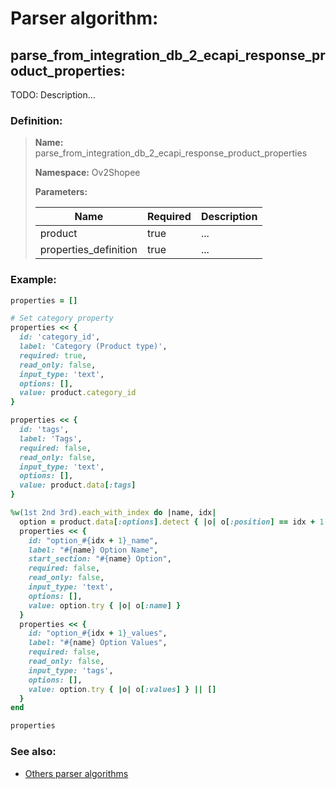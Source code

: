 # Parser algorithm:
 
## parse_from_integration_db_2_ecapi_response_product_properties:

TODO: Description...
    
### Definition:

> **Name:** parse_from_integration_db_2_ecapi_response_product_properties
> 
> **Namespace:** Ov2Shopee
>
> **Parameters:**
> 
> | Name | Required | Description |
> | --- | --- | --- |
> | product | true | ... |
> | properties_definition | true | ... |

### Example:
```RUBY
properties = []

# Set category property
properties << {
  id: 'category_id',
  label: 'Category (Product type)',
  required: true,
  read_only: false,
  input_type: 'text',
  options: [],
  value: product.category_id
}

properties << {
  id: 'tags',
  label: 'Tags',
  required: false,
  read_only: false,
  input_type: 'text',
  options: [],
  value: product.data[:tags]
}

%w(1st 2nd 3rd).each_with_index do |name, idx|
  option = product.data[:options].detect { |o| o[:position] == idx + 1 }
  properties << {
    id: "option_#{idx + 1}_name",
    label: "#{name} Option Name",
    start_section: "#{name} Option",
    required: false,
    read_only: false,
    input_type: 'text',
    options: [],
    value: option.try { |o| o[:name] }
  }
  properties << {
    id: "option_#{idx + 1}_values",
    label: "#{name} Option Values",
    required: false,
    read_only: false,
    input_type: 'tags',
    options: [],
    value: option.try { |o| o[:values] } || []
  }
end

properties
```

### See also:
* [Others parser algorithms](overview?id=parse_from_integration_db_2_ecapi_response_product_properties)